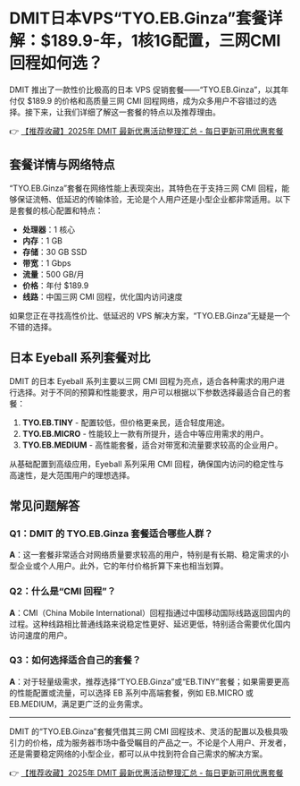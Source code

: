 # DMIT日本VPS“TYO.EB.Ginza”套餐详解：$189.9-年，1核1G配置，三网CMI回程如何选？

DMIT 推出了一款性价比极高的日本 VPS 促销套餐——“TYO.EB.Ginza”，以其年付仅 $189.9 的价格和高质量三网 CMI 回程网络，成为众多用户不容错过的选择。接下来，让我们详细了解这一套餐的特点以及推荐理由。

👉 [【推荐收藏】2025年 DMIT 最新优惠活动整理汇总 - 每日更新可用优惠套餐](https://bit.ly/dmit_coupon)

## 套餐详情与网络特点

“TYO.EB.Ginza”套餐在网络性能上表现突出，其特色在于支持三网 CMI 回程，能够保证流畅、低延迟的传输体验，无论是个人用户还是小型企业都非常适用。以下是套餐的核心配置和特点：

- **处理器**：1 核心  
- **内存**：1 GB  
- **存储**：30 GB SSD  
- **带宽**：1 Gbps  
- **流量**：500 GB/月  
- **价格**：年付 $189.9  
- **线路**：中国三网 CMI 回程，优化国内访问速度

如果您正在寻找高性价比、低延迟的 VPS 解决方案，“TYO.EB.Ginza”无疑是一个不错的选择。

## 日本 Eyeball 系列套餐对比

DMIT 的日本 Eyeball 系列主要以三网 CMI 回程为亮点，适合各种需求的用户进行选择。对于不同的预算和性能要求，用户可以根据以下参数选择最适合自己的套餐：

1. **TYO.EB.TINY** - 配置较低，但价格更亲民，适合轻度用途。  
2. **TYO.EB.MICRO** - 性能较上一款有所提升，适合中等应用需求的用户。  
3. **TYO.EB.MEDIUM** - 高性能套餐，适合对带宽和流量要求较高的企业用户。

从基础配置到高级应用，Eyeball 系列采用 CMI 回程，确保国内访问的稳定性与高速性，是大范围用户的理想选择。

## 常见问题解答

### **Q1：DMIT 的 TYO.EB.Ginza 套餐适合哪些人群？**  
**A**：这一套餐非常适合对网络质量要求较高的用户，特别是有长期、稳定需求的小型企业或个人用户。此外，它的年付价格折算下来也相当划算。

### **Q2：什么是“CMI 回程”？**  
**A**：CMI（China Mobile International）回程指通过中国移动国际线路返回国内的过程。这种线路相比普通线路来说稳定性更好、延迟更低，特别适合需要优化国内访问速度的用户。

### **Q3：如何选择适合自己的套餐？**  
**A**：对于轻量级需求，推荐选择“TYO.EB.Ginza”或“EB.TINY”套餐；如果需要更高的性能配置或流量，可以选择 EB 系列中高端套餐，例如 EB.MICRO 或 EB.MEDIUM，满足更广泛的业务需求。

---

DMIT 的“TYO.EB.Ginza”套餐凭借其三网 CMI 回程技术、灵活的配置以及极具吸引力的价格，成为服务器市场中备受瞩目的产品之一。不论是个人用户、开发者，还是需要稳定网络的小型企业，都可以从中找到符合自己需求的解决方案。

👉 [【推荐收藏】2025年 DMIT 最新优惠活动整理汇总 - 每日更新可用优惠套餐](https://bit.ly/dmit_coupon)